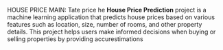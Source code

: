 HOUSE PRICE MAIN:
                  Tate price he **House Price Prediction** project is a machine learning application that predicts house prices based on various features such as location, size, number of rooms, and other property details. This project helps users make informed decisions when buying or selling properties by providing accurestimations

